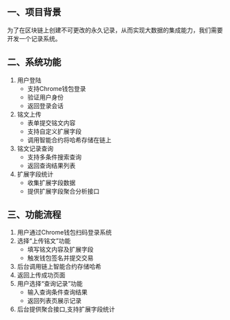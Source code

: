 ## 一、项目背景

为了在区块链上创建不可更改的永久记录，从而实现大数据的集成能力，我们需要开发一个记录系统。

## 二、系统功能

1. 用户登陆
    - 支持Chrome钱包登录
    - 验证用户身份
    - 返回登录会话
2. 铭文上传
    - 表单提交铭文内容
    - 支持自定义扩展字段
    - 调用智能合约将哈希存储在链上
3. 铭文记录查询
    - 支持多条件搜索查询
    - 返回查询结果列表
4. 扩展字段统计
    - 收集扩展字段数据
    - 提供扩展字段聚合分析接口

## 三、功能流程

1. 用户通过Chrome钱包扫码登录系统
2. 选择“上传铭文”功能
    - 填写铭文内容及扩展字段
    - 触发钱包签名并提交交易
3. 后台调用链上智能合约存储哈希
4. 返回上传成功页面
5. 用户选择“查询记录”功能
    - 输入查询条件查询结果
    - 返回列表页展示记录
6. 后台提供聚合接口,支持扩展字段统计
